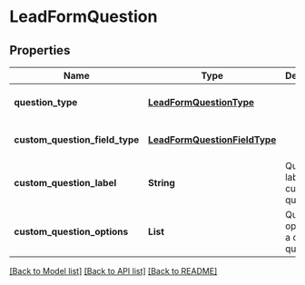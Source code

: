 # LeadFormQuestion
## Properties

| Name | Type | Description | Notes |
|------------ | ------------- | ------------- | -------------|
| **question\_type** | [**LeadFormQuestionType**](LeadFormQuestionType.md) |  | [optional] [default to null] |
| **custom\_question\_field\_type** | [**LeadFormQuestionFieldType**](LeadFormQuestionFieldType.md) |  | [optional] [default to null] |
| **custom\_question\_label** | **String** | Question label for a custom question. | [optional] [default to null] |
| **custom\_question\_options** | **List** | Question options for a custom question. | [optional] [default to null] |

[[Back to Model list]](../README.md#documentation-for-models) [[Back to API list]](../README.md#documentation-for-api-endpoints) [[Back to README]](../README.md)

